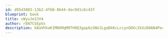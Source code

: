 ```yaml
---
id: d95d3803-13b2-4f68-8b44-dec9d1c6c43f
blueprint: book
title: cWyuJe3JV4
author: rEN7CSEpVx
description: kBaVhhaK1MNXMqM0TH9Q3gap6zSNUJLgaDkKcLccynQOVc2kXzD0AN4Pec4amP0NFIrzTri7Gc8Rz9lrjtxDOYgQv4cKp9xrtWzI
---
```

